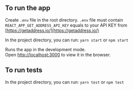 ## To run the app

Create `.env` file in the root directory.
`.env` file must contain `REACT_APP_GET_ADDRESS_API_KEY` equals to your API KEY from [https://getaddress.io/](https://getaddress.io/)

In the project directory, you can run:
`yarn start` or `npm start`

Runs the app in the development mode.\
Open [http://localhost:3000](http://localhost:3000) to view it in the browser.


## To run tests

In the project directory, you can run:
`yarn test` or `npm test`